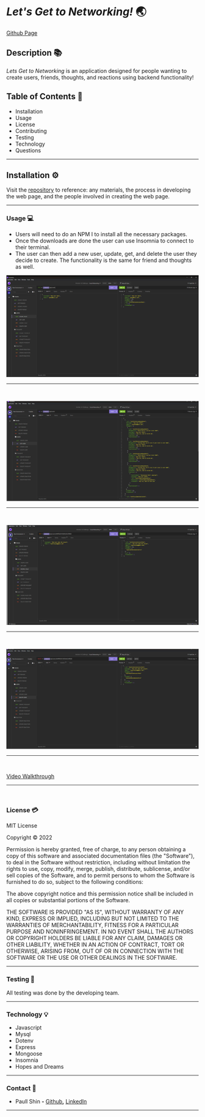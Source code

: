 # ***Let's Get to Networking!*** 🌏

[Github Page](https://github.com/paullsshin/lets-get-to-networking)

<!-- deployed application -->
## **Description** 📚

*Lets Get to Networking* is an application designed for people wanting to create users, friends, thoughts, and reactions using backend functionality!

## **Table of Contents** 📄

* Installation
* Usage
* License
* Contributing
* Testing
* Technology
* Questions

---

## **Installation** ⚙️

Visit the [repository](https://github.com/paullsshin/weather-wizard) to reference: any materials, the process in developing the web page, and the people involved in creating the web page.
<hr>

### **Usage** 💻
* Users will need to do an NPM I to install all the necessary packages.
* Once the downloads are done the user can use Insomnia to connect to their terminal.
* The user can then add a new user, update, get, and delete the user they decide to create. The functionality is the same for friend and thoughts as well.

![screenshots](./assets/images/Screenshot%202023-05-01%2011.04.05.png)

<hr>
<br>

![screenshots](./assets/images/Screenshot%202023-05-01%2011.04.07.png)

<hr>
<br>

![screenshots](./assets/images/Screenshot%202023-05-01%2011.04.10.png)

<hr>
<br>

![screenshots](./assets/images/Screenshot%202023-05-01%2011.04.12.png)

<hr>
<br>

[Video Walkthrough](https://drive.google.com/file/d/1vaGlJMMhKUyYjbbTP0Q2UZkJd6BgH71T/view)

<hr>
<br>

### **License** 💳

MIT License

Copyright © 2022

Permission is hereby granted, free of charge, to any person obtaining a copy of this software and associated documentation files (the "Software"), to deal in the Software without restriction, including without limitation the rights to use, copy, modify, merge, publish, distribute, sublicense, and/or sell copies of the Software, and to permit persons to whom the Software is furnished to do so, subject to the following conditions:

The above copyright notice and this permission notice shall be included in all copies or substantial portions of the Software.

THE SOFTWARE IS PROVIDED "AS IS", WITHOUT WARRANTY OF ANY KIND, EXPRESS OR IMPLIED, INCLUDING BUT NOT LIMITED TO THE WARRANTIES OF MERCHANTABILITY, FITNESS FOR A PARTICULAR PURPOSE AND NONINFRINGEMENT. IN NO EVENT SHALL THE AUTHORS OR COPYRIGHT HOLDERS BE LIABLE FOR ANY CLAIM, DAMAGES OR OTHER LIABILITY, WHETHER IN AN ACTION OF CONTRACT, TORT OR OTHERWISE, ARISING FROM, OUT OF OR IN CONNECTION WITH THE SOFTWARE OR THE USE OR OTHER DEALINGS IN THE SOFTWARE.
<hr>

### **Testing** 📝
All testing was done by the developing team.
<hr>

### **Technology** 💡
* Javascript
* Mysql
* Dotenv
* Express
* Mongoose
* Insomnia
* Hopes and Dreams

<hr>

### **Contact** 📱
* Paull Shin **-** [Github](https://github.com/paullsshin)**,** [LinkedIn](https://www.linkedin.com/in/paull-shin-b3b0b410b/)
***
